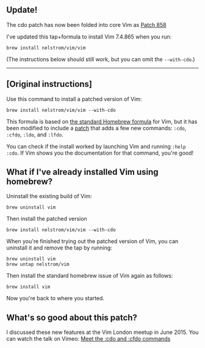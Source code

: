 ## Update!

The cdo patch has now been folded into core Vim as [Patch 858](https://github.com/vim/vim/commit/aa23b379421aa214e6543b06c974594a25799b09) 

I've updated this tap+formula to install Vim 7.4.865 when you run:

    brew install nelstrom/vim/vim

(The instructions below should still work, but you can omit the `--with-cdo`.)

---

## [Original instructions]

Use this command to install a patched version of Vim:

    brew install nelstrom/vim/vim --with-cdo

This formula is based on [the standard Homebrew formula][formula] for Vim, but it has been modified to include a [patch][] that adds a few new commands: `:cdo`, `:cfdo`, `:ldo`, and `:lfdo`.

You can check if the install worked by launching Vim and running `:help :cdo`. If Vim shows you the documentation for that command, you're good!

## What if I've already installed Vim using homebrew?

Uninstall the existing build of Vim:

    brew uninstall vim

Then install the patched version

    brew install nelstrom/vim/vim --with-cdo

When you're finished trying out the patched version of Vim, you can uninstall it and remove the tap by running:

    brew uninstall vim
    brew untap nelstrom/vim

Then install the standard homebrew issue of Vim again as follows:

    brew install vim

Now you're back to where you started.

## What's so good about this patch?

I discussed these new features at the Vim London meetup in June 2015.
You can watch the talk on Vimeo: [Meet the :cdo and :cfdo commands][video]

[patch]: https://groups.google.com/d/msg/vim_dev/dfyt-G6SMec/fYjv0Afq1l4J
[formula]: https://github.com/Homebrew/homebrew/blob/master/Library/Formula/vim.rb
[video]: https://vimeo.com/132367070

